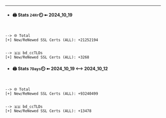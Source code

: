 

---
- #### 🖨️ **Stats** `24Hr`⏲️ ➼ 2024_10_19
```console


--> 🌐 Total
[+] New/ReNewed SSL Certs (ALL): +21252194


--> 🇧🇩 bd_ccTLDs
[+] New/ReNewed SSL Certs (ALL): +3268

```

- #### 🖨️ **Stats** `7Days`⏲️ ➼ 2024_10_19 <--> 2024_10_12
```console


--> 🌐 Total
[+] New/ReNewed SSL Certs (ALL): +93240499


--> 🇧🇩 bd_ccTLDs
[+] New/ReNewed SSL Certs (ALL): +13478

```

